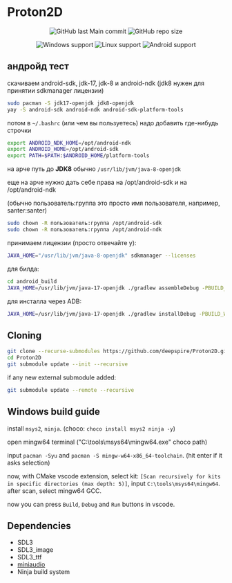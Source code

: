 # Proton2D

<p align="center">
<img alt="GitHub last Main commit" src="https://img.shields.io/github/last-commit/deepspire/Proton2D/main">
<img alt="GitHub repo size" src="https://img.shields.io/github/repo-size/deepspire/Proton2D">
</p>

<p align="center">
<img alt="Windows support" src="https://img.shields.io/badge/Windows-works-green">
<img alt="Linux support" src="https://img.shields.io/badge/Linux-works-green">
<img alt="Android support" src="https://img.shields.io/badge/Android-WIP-yellow">
</p>

## андройд тест
скачиваем android-sdk, jdk-17, jdk-8 и android-ndk (jdk8 нужен для принятии sdkmanager лицензии)
```bash
sudo pacman -S jdk17-openjdk jdk8-openjdk
yay -S android-sdk android-ndk android-sdk-platform-tools
```

потом в `~/.bashrc` (или чем вы пользуетесь) надо добавить где-нибудь строчки
```bash
export ANDROID_NDK_HOME=/opt/android-ndk
export ANDROID_HOME=/opt/android-sdk
export PATH=$PATH:$ANDROID_HOME/platform-tools
```

на арче путь до **JDK8** обычно `/usr/lib/jvm/java-8-openjdk`

еще на арче нужно дать себе права на /opt/android-sdk и на /opt/android-ndk

(обычно пользователь:группа это просто имя пользователя, например, santer:santer)
```bash
sudo chown -R пользователь:группа /opt/android-sdk
sudo chown -R пользователь:группа /opt/android-ndk
```

принимаем лицензии (просто отвечайте y):
```bash
JAVA_HOME="/usr/lib/jvm/java-8-openjdk" sdkmanager --licenses
```

для билда:
```bash
cd android_build
JAVA_HOME=/usr/lib/jvm/java-17-openjdk ./gradlew assembleDebug -PBUILD_WITH_CMAKE
```

для инсталла через ADB:
```bash
JAVA_HOME=/usr/lib/jvm/java-17-openjdk ./gradlew installDebug -PBUILD_WITH_CMAKE
```

## Cloning
```bash
git clone --recurse-submodules https://github.com/deepspire/Proton2D.git
cd Proton2D
git submodule update --init --recursive
```

if any new external submodule added:
```bash
git submodule update --remote --recursive
```

## Windows build guide
install `msys2`, `ninja`. (choco: `choco install msys2 ninja -y`)

open mingw64 terminal ("C:\tools\msys64\mingw64.exe" choco path)

input `pacman -Syu` and `pacman -S mingw-w64-x86_64-toolchain`. (hit enter if it asks selection)

now, with CMake vscode extension, select kit: `[Scan recursively for kits in specific directories (max depth: 5)]`, input `C:\tools\msys64\mingw64`. after scan, select mingw64 GCC.

now you can press `Build`, `Debug` and `Run` buttons in vscode.

## Dependencies
- SDL3
- SDL3_image
- SDL3_ttf
- [miniaudio](https://github.com/mackron/miniaudio)
- Ninja build system
